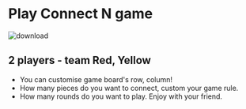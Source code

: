 # Play Connect N game

![download](https://github.com/coding-MJ-dev/connectN/assets/47417320/5df2e746-230a-42f9-8125-a3cdbeb6018e)


## 2 players - team Red, Yellow
- You can customise game board's row, column!
- How many pieces do you want to connect, custom your game rule.
- How many rounds do you want to play. Enjoy with your friend.

